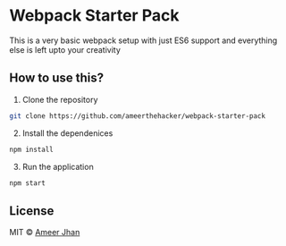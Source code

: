 # Webpack Starter Pack

This is a very basic webpack setup with just ES6 support and everything else is left upto your creativity

## How to use this?

1. Clone the repository

```sh
git clone https://github.com/ameerthehacker/webpack-starter-pack
```

2. Install the dependenices

```sh
npm install
```

3. Run the application

```sh
npm start
```

## License

MIT © [Ameer Jhan](mailto:ameerjhanprof@gmail.com)